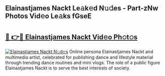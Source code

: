 ## Elainastjames Nackt Le𝚊k𝚎d N𝚞𝚍es - Part-zNw Photos Vid𝚎o Le𝚊ks fGseE

# <h2><a href="http://fb4yau.evod.top/?m=Elainastjames+Nackt">🔗 👉🔴 Elainastjames Nackt Vid𝚎o Ph𝚘t𝚘s</a></h2>

[![Elainastjames Nackt N𝚞d𝚎s](https://i.imgur.com/8V9OHl7.gif)](http://fb4yau.evod.top/?m=Elainastjames+Nackt)
Online persona Elainastjames Nackt and multimedia artist, celebrated for publishing dance and lifestyle material through trending dance routines and mini vlogs. The role of a public figure Elainastjames Nackt is to serve the best interests of society. 
